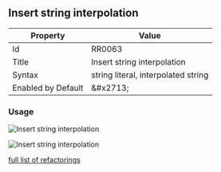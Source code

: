## Insert string interpolation

| Property | Value |
| -------- | ----- |
| Id | RR0063 |
| Title | Insert string interpolation |
| Syntax | string literal, interpolated string |
| Enabled by Default | &\#x2713; |

### Usage

![Insert string interpolation](../../images/refactorings/InsertInterpolationIntoStringLiteral.png)

![Insert string interpolation](../../images/refactorings/InsertInterpolationIntoInterpolatedString.png)

[full list of refactorings](Refactorings.md)